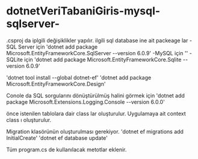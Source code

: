 # dotnetVeriTabaniGiris-mysql-sqlserver-
.csproj da iplgili değişiklikler yapılır.
ilgili sql database ine ait packeage lar
 -SQL Server için 'dotnet add package Microsoft.EntityFrameworkCore.SqlServer --version 6.0.9'
 -MySQL için ''
 -SQLite için 'dotnet add package Microsoft.EntityFrameworkCore.Sqlite --version 6.0.9'
 
  'dotnet tool install  --global dotnet-ef'
  'dotnet add package Microsoft.EntityFrameworkCore.Design'

Conole da SQL sorgularını dönüştürülmüş halini görmek için
  'dotnet add package Microsoft.Extensions.Logging.Console --version 6.0.0'
  
önce istenilen tablolara dair class lar oluşturulur.
Uygulamaya ait context class ı oluşturulur.

Migration klasörünün oluşturulması gerekiyor.
'dotnet ef migrations add InitialCreate'
'dotnet ef database update'
 
Tüm program.cs de kullanılacak metotlar eklenir.




